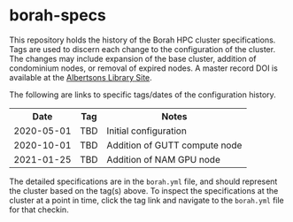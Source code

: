 # borah-specs

This repository holds the history of the Borah HPC cluster specifications.
Tags are used to discern each change to the configuration of the cluster.  The
changes may include expansion of the base cluster, addition of condominium
nodes, or removal of expired nodes.  A master record DOI is available at the
[Albertsons Library Site](https://scholarworks.boisestate.edu/oit/3/).

The following are links to specific tags/dates of the configuration history.

<table>
<tr><th>Date</th><th>Tag</th><th>Notes</th></tr>
<tr><td>2020-05-01</td><td>TBD</td><td>Initial configuration</td></tr>
<tr><td>2020-10-01</td><td>TBD</td><td>Addition of GUTT compute node</td></tr>
<tr><td>2021-01-25</td><td>TBD</td><td>Addition of NAM GPU node</td></tr>
</table>

The detailed specifications are in the `borah.yml` file, and should represent
the cluster based on the tag(s) above.  To inspect the specifications at the
cluster at a point in time, click the tag link and navigate to the `borah.yml`
file for that checkin.
